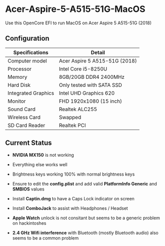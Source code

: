 # Acer-Aspire-5-A515-51G-MacOS
Use this OpenCore EFI to run MacOS on Acer Aspire 5 A515-51G (2018) 

## Configuration

| Specifications | Detail                                                  |
| ------------------- | ------------------------------------------- |
| Computer model      | Acer Aspire 5 A515-51G (2018)      |
| Processor           | Intel Core i5-8250U     |
| Memory              | 8GB/20GB  DDR4 2400MHz              |
| Hard Disk           | Only tested with SATA SSD    |
| Integrated Graphics | Intel UHD Graphics 620                     |
| Monitor             | FHD 1920x1080 (15 inch) |
| Sound Card          | Realtek ALC255           |
| Wireless Card       | Swapped                     |
| SD Card Reader      | Realtek PCI                 |


## Current Status

- **NVIDIA MX150** is not working

- Everything else works well

- Brightness keys working 100% with normal brightness keys
  
- Ensure to edit the **config.plist** and add valid  **PlatformInfo Generic** and **SMBIOS** values

- Install **Captin.dmg** to have a Caps Lock indicator on screen

- Install **ComboJack** to assist with Headphones / Headset

- **Apple Watch** unlock is not consitant but seems to be a generic problem on hackintoshes

- **2.4 GHz Wifi interference** with Bluetooth (mostly Bluetooth audio) also seems to be a common problem
